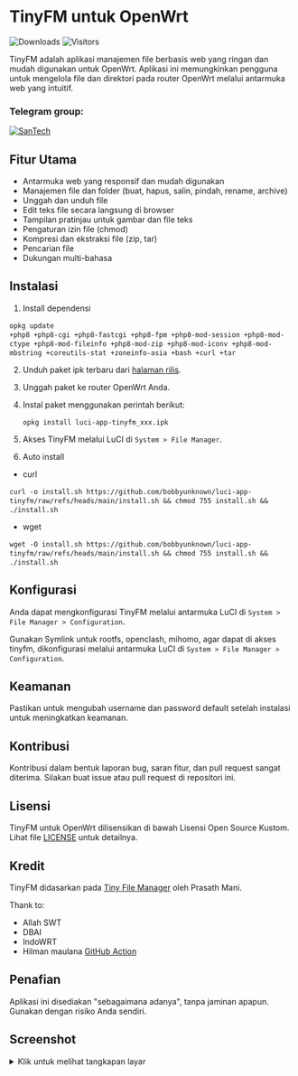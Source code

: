 # TinyFM untuk OpenWrt
![Downloads](https://img.shields.io/github/downloads/bobbyunknown/luci-app-tinyfm/total)
![Visitors](https://visitor-badge.laobi.icu/badge?page_id=bobbyunknown.luci-app-tinyfm)

TinyFM adalah aplikasi manajemen file berbasis web yang ringan dan mudah digunakan untuk OpenWrt. Aplikasi ini memungkinkan pengguna untuk mengelola file dan direktori pada router OpenWrt melalui antarmuka web yang intuitif.

### Telegram group:
[![SanTech](https://img.shields.io/badge/SanTech-2CA5E0?style=for-the-badge&logo=telegram&logoColor=white)](https://t.me/+TuLCASzJrVJmNzM1)

## Fitur Utama

- Antarmuka web yang responsif dan mudah digunakan
- Manajemen file dan folder (buat, hapus, salin, pindah, rename, archive)
- Unggah dan unduh file
- Edit teks file secara langsung di browser
- Tampilan pratinjau untuk gambar dan file teks
- Pengaturan izin file (chmod)
- Kompresi dan ekstraksi file (zip, tar)
- Pencarian file
- Dukungan multi-bahasa

## Instalasi

1. Install dependensi
```
opkg update
+php8 +php8-cgi +php8-fastcgi +php8-fpm +php8-mod-session +php8-mod-ctype +php8-mod-fileinfo +php8-mod-zip +php8-mod-iconv +php8-mod-mbstring +coreutils-stat +zoneinfo-asia +bash +curl +tar
```

2. Unduh paket ipk terbaru dari [halaman rilis](https://github.com/bobbyunknown/luci-app-tinyfm/releases).
2. Unggah paket ke router OpenWrt Anda.
3. Instal paket menggunakan perintah berikut:
   ```
   opkg install luci-app-tinyfm_xxx.ipk
   ```
4. Akses TinyFM melalui LuCI di `System > File Manager`.

5. Auto install
- curl
```
curl -o install.sh https://github.com/bobbyunknown/luci-app-tinyfm/raw/refs/heads/main/install.sh && chmod 755 install.sh && ./install.sh
```
- wget
```
wget -O install.sh https://github.com/bobbyunknown/luci-app-tinyfm/raw/refs/heads/main/install.sh && chmod 755 install.sh && ./install.sh
```


## Konfigurasi

Anda dapat mengkonfigurasi TinyFM melalui antarmuka LuCI di `System > File Manager > Configuration`.

Gunakan Symlink untuk rootfs, openclash, mihomo, agar dapat di akses tinyfm, dikonfigurasi melalui antarmuka LuCI di `System > File Manager > Configuration`.

## Keamanan

Pastikan untuk mengubah username dan password default setelah instalasi untuk meningkatkan keamanan.

## Kontribusi

Kontribusi dalam bentuk laporan bug, saran fitur, dan pull request sangat diterima. Silakan buat issue atau pull request di repositori ini.

## Lisensi

TinyFM untuk OpenWrt dilisensikan di bawah Lisensi Open Source Kustom. Lihat file [LICENSE](LICENSE) untuk detailnya.

## Kredit

TinyFM didasarkan pada [Tiny File Manager](https://github.com/prasathmani/tinyfilemanager) oleh Prasath Mani.

Thank to:
 - Allah SWT
 - DBAI
 - IndoWRT
 - Hilman maulana
  [GitHub Action](https://github.com/animegasan/luci-app-speedtest)
## Penafian

Aplikasi ini disediakan "sebagaimana adanya", tanpa jaminan apapun. Gunakan dengan risiko Anda sendiri.


## Screenshot

<details>
<summary>Klik untuk melihat tangkapan layar</summary>

![Screenshot 1](img/Snag_14710b2.png)
![Screenshot 2](img/Snag_14711eb.png)
![Screenshot 3](img/Snag_147117e.png)
![Screenshot 4](img/Snag_1471120.png)

</details>
